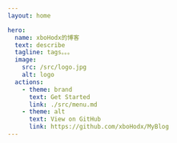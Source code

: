 ```yaml
---
layout: home

hero:
  name: xboHodx的博客
  text: describe
  tagline: tags。。。
  image:
    src: /src/logo.jpg
    alt: logo
  actions:
    - theme: brand
      text: Get Started
      link: ./src/menu.md
    - theme: alt
      text: View on GitHub
      link: https://github.com/xboHodx/MyBlog
---
```


<style>
:root {
  --vp-home-hero-name-color: transparent;
  --vp-home-hero-name-background: -webkit-linear-gradient(120deg, #bd34fe 30%, #41d1ff);

  --vp-home-hero-image-background-image: linear-gradient(-45deg, #bd34fe 50%, #47caff 50%);
  --vp-home-hero-image-filter: blur(44px);
}

@media (min-width: 640px) {
  :root {
    --vp-home-hero-image-filter: blur(56px);
  }
}

@media (min-width: 960px) {
  :root {
    --vp-home-hero-image-filter: blur(68px);
  }
}
</style>